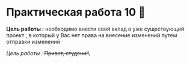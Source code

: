 # Практическая работа 10 :hankey:
**Цель работы :** необходимо внести свой вклад в уже существующий проект , в который у Вас нет права на внесение изменений путем отправки изменений

*Цель работы :* ~~Привет, студени!~~\
